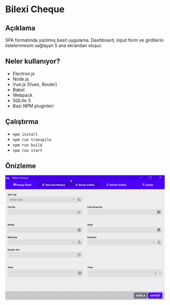 # Bilexi Cheque
## Açıklama
SPA formatında yazılmış basit uygulama. Dashboard, input form ve girdilerin listelenmesini sağlayan 5 ana ekrandan oluşur. 
## Neler kullanıyor?
* Electron.js
* Node.js
* Vue.js (Vuex, Router)
* Babel
* Webpack
* SQLite 3
*  Bazı NPM pluginleri

## Çalıştırma

 * `npm install`  
 * `npm run transpile` 
 * `npm run build`  
 * `npm run start`  
 

## Önizleme
![](bilexi1.gif)

